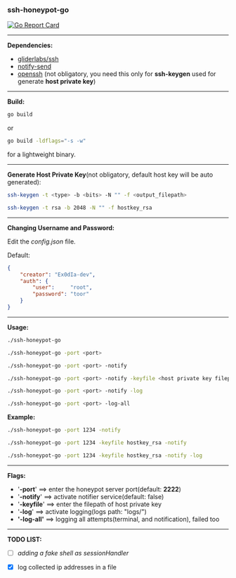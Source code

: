 ### ssh-honeypot-go

[![Go Report Card](https://goreportcard.com/badge/github.com/Ex0dIa-dev/ssh-honeypot-go)](https://goreportcard.com/report/github.com/Ex0dIa-dev/ssh-honeypot-go)
*****

**Dependencies:**

- [gliderlabs/ssh](https://github.com/gliderlabs/ssh)
- [notify-send](https://man.cx/notify-send)
- [openssh](https://www.openssh.com/) (not obligatory, you need this only for **ssh-keygen** used for generate **host private key**)

****

**Build:**

```bash
go build
```

or 

```bash
go build -ldflags="-s -w"
```

for a lightweight binary.

****

**Generate Host Private Key**(not obligatory, default host key will be auto generated):

```bash
ssh-keygen -t <type> -b <bits> -N "" -f <output_filepath>
```

```bash
ssh-keygen -t rsa -b 2048 -N "" -f hostkey_rsa
```

****

**Changing Username and Password:**

Edit the *config.json* file.

Default:

```json
{
	"creator": "Ex0dIa-dev",
	"auth": {
		"user": 	"root",
		"password": "toor"
	}
}
```

****

**Usage:**

```bash
./ssh-honeypot-go
```

```bash
./ssh-honeypot-go -port <port>
```

```bash
./ssh-honeypot-go -port <port> -notify
```

```bash
./ssh-honeypot-go -port <port> -notify -keyfile <host private key filepath>
```

```bash
./ssh-honeypot-go -port <port> -notify -log
```

```bash
./ssh-honeypot-go -port <port> -log-all
```

**Example:**

```bash
./ssh-honeypot-go -port 1234 -notify
```

```bash
./ssh-honeypot-go -port 1234 -keyfile hostkey_rsa -notify
```

```bash
./ssh-honeypot-go -port 1234 -keyfile hostkey_rsa -notify -log
```



****

**Flags:**

- '**-port**' ==> enter the honeypot server port(default: **2222**)
- '**-notify**' ==> activate notifier service(default: false)
- '**-keyfile**' ==> enter the filepath of host private key
- '**-log**' ==> activate logging(logs path: "logs/")
- **'-log-all'** ==> logging all attempts(terminal, and notification), failed too

****

**TODO LIST:**

- [ ] *adding a fake shell as sessionHandler*
- [x] log collected ip addresses in a file

